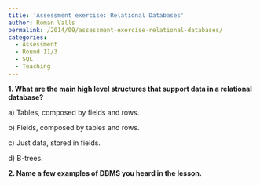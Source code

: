 ```yaml
---
title: 'Assessment exercise: Relational Databases'
author: Roman Valls
permalink: /2014/09/assessment-exercise-relational-databases/
categories:
  - Assessment
  - Round 11/3
  - SQL
  - Teaching
---
```

**1. What are the main high level structures that support data in a relational database?**

a) Tables, composed by fields and rows.

b) Fields, composed by tables and rows.

c) Just data, stored in fields.

d) B-trees.

**2. Name a few examples of DBMS you heard in the lesson.**
